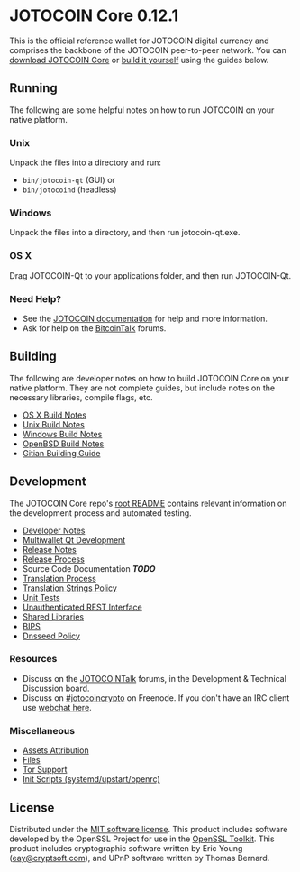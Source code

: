 JOTOCOIN Core 0.12.1
=====================

This is the official reference wallet for JOTOCOIN digital currency and comprises the backbone of the JOTOCOIN peer-to-peer network. You can [download JOTOCOIN Core](https://www.jotocoin.org/downloads/) or [build it yourself](#building) using the guides below.

Running
---------------------
The following are some helpful notes on how to run JOTOCOIN on your native platform.

### Unix

Unpack the files into a directory and run:

- `bin/jotocoin-qt` (GUI) or
- `bin/jotocoind` (headless)

### Windows

Unpack the files into a directory, and then run jotocoin-qt.exe.

### OS X

Drag JOTOCOIN-Qt to your applications folder, and then run JOTOCOIN-Qt.

### Need Help?

* See the [JOTOCOIN documentation](https://dashpay.atlassian.net/wiki/display/DOC)
for help and more information.
* Ask for help on the [BitcoinTalk](https://bitcointalk.org/) forums.

Building
---------------------
The following are developer notes on how to build JOTOCOIN Core on your native platform. They are not complete guides, but include notes on the necessary libraries, compile flags, etc.

- [OS X Build Notes](build-osx.md)
- [Unix Build Notes](build-unix.md)
- [Windows Build Notes](build-windows.md)
- [OpenBSD Build Notes](build-openbsd.md)
- [Gitian Building Guide](gitian-building.md)

Development
---------------------
The JOTOCOIN Core repo's [root README](/README.md) contains relevant information on the development process and automated testing.

- [Developer Notes](developer-notes.md)
- [Multiwallet Qt Development](multiwallet-qt.md)
- [Release Notes](release-notes.md)
- [Release Process](release-process.md)
- Source Code Documentation ***TODO***
- [Translation Process](translation_process.md)
- [Translation Strings Policy](translation_strings_policy.md)
- [Unit Tests](unit-tests.md)
- [Unauthenticated REST Interface](REST-interface.md)
- [Shared Libraries](shared-libraries.md)
- [BIPS](bips.md)
- [Dnsseed Policy](dnsseed-policy.md)

### Resources
* Discuss on the [JOTOCOINTalk](https://jotocointalk.org/) forums, in the Development & Technical Discussion board.
* Discuss on [#jotocoincrypto](http://webchat.freenode.net/?channels=jotocoincrypto) on Freenode. If you don't have an IRC client use [webchat here](http://webchat.freenode.net/?channels=jotocoincrypto).

### Miscellaneous
- [Assets Attribution](assets-attribution.md)
- [Files](files.md)
- [Tor Support](tor.md)
- [Init Scripts (systemd/upstart/openrc)](init.md)

License
---------------------
Distributed under the [MIT software license](http://www.opensource.org/licenses/mit-license.php).
This product includes software developed by the OpenSSL Project for use in the [OpenSSL Toolkit](https://www.openssl.org/). This product includes
cryptographic software written by Eric Young ([eay@cryptsoft.com](mailto:eay@cryptsoft.com)), and UPnP software written by Thomas Bernard.
